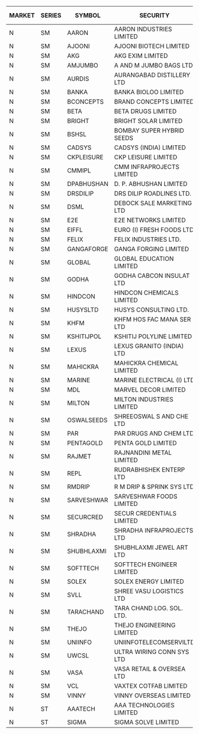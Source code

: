 


| MARKET | SERIES | SYMBOL | SECURITY | PREV CL PR | OPEN PRICE | HIGH PRICE | LOW PRICE | CLOSE PRICE | NET TRDVAL | NET TRDQTY | CORP IND | HI 52 WK | LO 52 WK |
| ----- | ----- | ----- | ----- | ----- | ----- | ----- | ----- | ----- | ----- | ----- | ----- | ----- | ----- |
| N | SM | AARON | AARON INDUSTRIES LIMITED | 29.00 | 27.25 | 27.25 | 27.25 | 27.25 | 171675.00 | 6300 |  | 58.00 | 27.25 |
| N | SM | AJOONI | AJOONI BIOTECH LIMITED | 34.35 | 34.05 | 34.70 | 34.05 | 34.70 | 275000.00 | 8000 |  | 36.50 | 6.35 |
| N | SM | AKG | AKG EXIM LIMITED | 60.10 | 63.00 | 63.00 | 63.00 | 63.00 | 252000.00 | 4000 |  | 63.00 | 30.00 |
| N | SM | AMJUMBO | A AND M JUMBO BAGS LTD | 12.45 | 12.45 | 12.45 | 12.45 | 12.45 | 99600.00 | 8000 |  | 14.70 | 5.85 |
| N | SM | AURDIS | AURANGABAD DISTILLERY LTD | 27.30 | 26.00 | 26.00 | 26.00 | 26.00 | 52000.00 | 2000 |  | 40.80 | 25.80 |
| N | SM | BANKA | BANKA BIOLOO LIMITED | 30.70 | 30.35 | 32.20 | 30.35 | 31.60 | 372150.00 | 12000 |  | 108.95 | 27.90 |
| N | SM | BCONCEPTS | BRAND CONCEPTS LIMITED | 18.75 | 18.00 | 18.00 | 18.00 | 18.00 | 54000.00 | 3000 |  | 34.55 | 13.70 |
| N | SM | BETA | BETA DRUGS LIMITED | 128.70 | 126.55 | 132.00 | 126.05 | 132.00 | 1027000.00 | 8000 |  | 140.80 | 37.00 |
| N | SM | BRIGHT | BRIGHT SOLAR LIMITED | 6.45 | 6.45 | 6.90 | 6.45 | 6.85 | 122250.00 | 18000 |  | 19.90 | 4.70 |
| N | SM | BSHSL | BOMBAY SUPER HYBRID SEEDS | 91.10 | 92.10 | 92.10 | 92.10 | 92.10 | 147360.00 | 1600 |  | 134.05 | 77.50 |
| N | SM | CADSYS | CADSYS (INDIA) LIMITED | 20.10 | 19.10 | 20.20 | 19.10 | 20.20 | 157000.00 | 8000 |  | 49.25 | 15.50 |
| N | SM | CKPLEISURE | CKP LEISURE LIMITED | 3.05 | 3.05 | 3.05 | 3.05 | 3.05 | 12200.00 | 4000 |  | 7.55 | 3.00 |
| N | SM | CMMIPL | CMM INFRAPROJECTS LIMITED | 2.40 | 2.40 | 2.40 | 2.40 | 2.40 | 7200.00 | 3000 |  | 9.25 | 2.30 |
| N | SM | DPABHUSHAN | D. P. ABHUSHAN LIMITED | 94.60 | 96.95 | 98.00 | 96.95 | 98.00 | 1559800.00 | 16000 |  | 98.00 | 37.50 |
| N | SM | DRSDILIP | DRS DILIP ROADLINES LTD. | 70.95 | 70.95 | 70.95 | 70.95 | 70.95 | 794640.00 | 11200 |  | 78.00 | 60.00 |
| N | SM | DSML | DEBOCK SALE MARKETING LTD | 15.70 | 15.60 | 16.40 | 15.60 | 16.25 | 581700.00 | 36000 |  | 16.40 | 3.50 |
| N | SM | E2E | E2E NETWORKS LIMITED | 53.50 | 53.90 | 53.90 | 50.85 | 50.85 | 1231400.00 | 24000 |  | 57.95 | 13.30 |
| N | SM | EIFFL | EURO (I) FRESH FOODS LTD | 94.35 | 94.00 | 95.00 | 94.00 | 95.00 | 454400.00 | 4800 |  | 131.00 | 71.00 |
| N | SM | FELIX | FELIX INDUSTRIES LTD. | 38.00 | 36.40 | 36.40 | 36.30 | 36.30 | 290800.00 | 8000 |  | 40.30 | 10.80 |
| N | SM | GANGAFORGE | GANGA FORGING LIMITED | 19.35 | 18.00 | 18.50 | 18.00 | 18.50 | 219000.00 | 12000 |  | 19.90 | 8.70 |
| N | SM | GLOBAL | GLOBAL EDUCATION LIMITED | 187.00 | 192.50 | 192.50 | 192.00 | 192.00 | 384500.00 | 2000 |  | 215.00 | 41.20 |
| N | SM | GODHA | GODHA CABCON INSULAT LTD | 28.80 | 27.40 | 27.40 | 27.40 | 27.40 | 109600.00 | 4000 |  | 31.35 | 10.95 |
| N | SM | HINDCON | HINDCON CHEMICALS LIMITED | 18.00 | 17.00 | 17.50 | 17.00 | 17.50 | 138000.00 | 8000 |  | 20.65 | 8.05 |
| N | SM | HUSYSLTD | HUSYS CONSULTING LTD. | 75.85 | 79.00 | 83.40 | 75.00 | 80.60 | 1458300.00 | 18000 |  | 89.50 | 20.50 |
| N | SM | KHFM | KHFM HOS FAC MANA SER LTD | 27.50 | 28.50 | 30.20 | 28.50 | 29.45 | 441600.00 | 15000 |  | 36.40 | 22.20 |
| N | SM | KSHITIJPOL | KSHITIJ POLYLINE LIMITED | 22.00 | 22.00 | 22.00 | 22.00 | 22.00 | 264000.00 | 12000 |  | 37.50 | 19.20 |
| N | SM | LEXUS | LEXUS GRANITO (INDIA) LTD | 8.25 | 7.85 | 7.85 | 7.85 | 7.85 | 94200.00 | 12000 |  | 17.35 | 4.55 |
| N | SM | MAHICKRA | MAHICKRA CHEMICAL LIMITED | 82.00 | 83.00 | 84.25 | 83.00 | 84.25 | 502650.00 | 6000 |  | 93.50 | 70.00 |
| N | SM | MARINE | MARINE ELECTRICAL (I) LTD | 172.00 | 174.75 | 174.75 | 171.55 | 172.15 | 1727100.00 | 10000 |  | 179.00 | 78.00 |
| N | SM | MDL | MARVEL DECOR LIMITED | 20.00 | 20.55 | 20.55 | 20.55 | 20.55 | 41100.00 | 2000 |  | 30.00 | 16.50 |
| N | SM | MILTON | MILTON INDUSTRIES LIMITED | 12.00 | 12.00 | 12.00 | 12.00 | 12.00 | 475200.00 | 39600 |  | 16.35 | 7.00 |
| N | SM | OSWALSEEDS | SHREEOSWAL S AND CHE LTD | 50.45 | 47.95 | 47.95 | 47.95 | 47.95 | 191800.00 | 4000 |  | 50.45 | 21.80 |
| N | SM | PAR | PAR DRUGS AND CHEM LTD | 53.00 | 54.00 | 54.00 | 53.10 | 53.10 | 214200.00 | 4000 |  | 59.40 | 26.20 |
| N | SM | PENTAGOLD | PENTA GOLD LIMITED | 20.90 | 19.90 | 19.90 | 19.90 | 19.90 | 59700.00 | 3000 |  | 39.10 | 15.40 |
| N | SM | RAJMET | RAJNANDINI METAL LIMITED | 26.40 | 26.35 | 26.35 | 26.35 | 26.35 | 210800.00 | 8000 |  | 41.30 | 23.85 |
| N | SM | REPL | RUDRABHISHEK ENTERP LTD | 48.05 | 50.45 | 50.45 | 50.45 | 50.45 | 302700.00 | 6000 |  | 53.55 | 20.60 |
| N | SM | RMDRIP | R M DRIP & SPRINK SYS LTD | 53.20 | 54.00 | 54.00 | 48.05 | 51.00 | 624000.00 | 12000 |  | 63.00 | 14.65 |
| N | SM | SARVESHWAR | SARVESHWAR FOODS LIMITED | 12.00 | 11.45 | 12.25 | 11.45 | 12.25 | 37920.00 | 3200 |  | 28.50 | 8.45 |
| N | SM | SECURCRED | SECUR CREDENTIALS LIMITED | 15.35 | 15.35 | 15.35 | 14.70 | 14.70 | 18030.00 | 1200 |  | 45.40 | 12.15 |
| N | SM | SHRADHA | SHRADHA INFRAPROJECTS LTD | 34.30 | 35.00 | 36.00 | 35.00 | 36.00 | 149100.00 | 4200 |  | 44.85 | 21.25 |
| N | SM | SHUBHLAXMI | SHUBHLAXMI JEWEL ART LTD | 21.05 | 20.00 | 20.00 | 20.00 | 20.00 | 80000.00 | 4000 |  | 167.00 | 16.30 |
| N | SM | SOFTTECH | SOFTTECH ENGINEER LIMITED | 79.80 | 79.00 | 81.50 | 79.00 | 79.90 | 896640.00 | 11200 |  | 81.50 | 32.45 |
| N | SM | SOLEX | SOLEX ENERGY LIMITED | 30.75 | 29.50 | 29.50 | 29.50 | 29.50 | 59000.00 | 2000 |  | 35.80 | 19.20 |
| N | SM | SVLL | SHREE VASU LOGISTICS LTD | 79.75 | 81.05 | 81.05 | 81.05 | 81.05 | 81050.00 | 1000 |  | 113.00 | 70.00 |
| N | SM | TARACHAND | TARA CHAND LOG. SOL. LTD. | 31.65 | 31.65 | 37.50 | 31.65 | 33.80 | 663100.00 | 20000 |  | 43.00 | 21.10 |
| N | SM | THEJO | THEJO ENGINEERING LIMITED | 1382.85 | 1451.00 | 1451.00 | 1400.00 | 1432.00 | 4310600.00 | 3000 |  | 1468.50 | 350.55 |
| N | SM | UNIINFO | UNIINFOTELECOMSERVILTD | 8.65 | 8.25 | 8.25 | 8.25 | 8.25 | 16500.00 | 2000 |  | 32.15 | 8.25 |
| N | SM | UWCSL | ULTRA WIRING CONN SYS LTD | 25.70 | 26.80 | 26.80 | 26.10 | 26.10 | 211600.00 | 8000 |  | 26.80 | 20.35 |
| N | SM | VASA | VASA RETAIL & OVERSEA LTD | 5.60 | 5.60 | 5.80 | 5.60 | 5.80 | 45600.00 | 8000 |  | 17.10 | 5.60 |
| N | SM | VCL | VAXTEX COTFAB LIMITED | 27.20 | 26.90 | 26.90 | 26.90 | 26.90 | 645600.00 | 24000 |  | 27.35 | 15.20 |
| N | SM | VINNY | VINNY OVERSEAS LIMITED | 41.95 | 42.00 | 42.00 | 42.00 | 42.00 | 1008000.00 | 24000 |  | 43.00 | 32.90 |
| N | ST | AAATECH | AAA TECHNOLOGIES LIMITED | 43.45 | 44.20 | 45.00 | 43.00 | 44.00 | 3817650.00 | 87000 |  | 45.00 | 42.15 |
| N | ST | SIGMA | SIGMA SOLVE LIMITED | 45.10 | 45.10 | 45.10 | 45.10 | 45.10 | 1894200.00 | 42000 |  | 46.00 | 45.10 |



